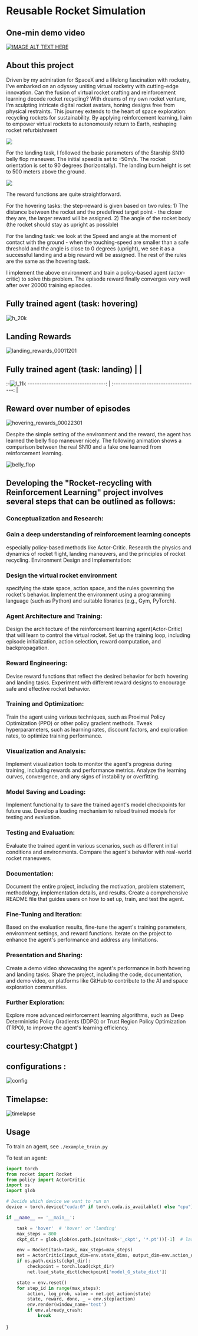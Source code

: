 # Reusable Rocket Simulation

## One-min demo video

[![IMAGE ALT TEXT HERE](https://img.youtube.com/vi/gsIiniJMr3E/0.jpg)](https://www.youtube.com/watch?v=gsIiniJMr3E)



## About this project

Driven by my admiration for SpaceX and a lifelong fascination with rocketry, I've embarked on an odyssey uniting virtual rocketry with cutting-edge innovation. Can the fusion of virtual rocket crafting and reinforcement learning decode rocket recycling? With dreams of my own rocket venture, I'm sculpting intricate digital rocket avatars, honing designs free from physical restraints. This journey extends to the heart of space exploration: recycling rockets for sustainability. By applying reinforcement learning, I aim to empower virtual rockets to autonomously return to Earth, reshaping rocket refurbishment

![](./gallery/config.jpg)



For the landing task, I followed the basic parameters of the Starship SN10 belly flop maneuver. The initial speed is set to -50m/s. The rocket orientation is set to 90 degrees (horizontally). The landing burn height is set to 500 meters above the ground. 

![](./gallery/timelapse.jpg)


The reward functions are quite straightforward.

For the hovering tasks: the step-reward is given based on two rules: 1) The distance between the rocket and the predefined target point - the closer they are, the larger reward will be assigned. 2) The angle of the rocket body (the rocket should stay as upright as possible)

For the landing task: we look at the Speed and angle at the moment of contact with the ground - when the touching-speed are smaller than a safe threshold and the angle is close to 0 degrees (upright), we see it as a successful landing and a big reward will be assigned. The rest of the rules are the same as the hovering task.


I implement the above environment and train a policy-based agent (actor-critic) to solve this problem. The episode reward finally converges very well after over 20000 training episodes.

## Fully trained agent (task: hovering) 


![h_20k](https://github.com/Anushka091922/Reusable-rockets-simulation/assets/114327511/fc4fb698-16e2-48e3-89d6-71335e04ef18)




  ## Landing Rewards


![landing_rewards_00011201](https://github.com/Anushka091922/Reusable-rockets-simulation/assets/114327511/309c74ad-a4ee-4e2a-b274-59be2585b397)


##  Fully trained agent (task: landing) |              |
 :-![l_11k](https://github.com/Anushka091922/Reusable-rockets-simulation/assets/114327511/6f4a0255-861b-4cd0-bd24-12d1fbdc6327)
---------------------------------: | :------------------------------------: |

##  Reward over number of episodes 

![hovering_rewards_00022301](https://github.com/Anushka091922/Reusable-rockets-simulation/assets/114327511/24201462-85d0-403a-bc01-cd543378036c)

Despite the simple setting of the environment and the reward, the agent has learned the belly flop maneuver nicely. The following animation shows a comparison between the real SN10 and a fake one learned from reinforcement learning.




![belly_flop](https://github.com/Anushka091922/Reusable-rockets-simulation/assets/114327511/49a9c793-169b-4f4c-a3f9-0980468b9759)


## Developing the "Rocket-recycling with Reinforcement Learning" project involves several steps that can be outlined as follows:

### Conceptualization and Research:

### Gain a deep understanding of reinforcement learning concepts
especially policy-based methods like Actor-Critic.
Research the physics and dynamics of rocket flight, landing maneuvers, and the principles of rocket recycling.
Environment Design and Implementation:

### Design the virtual rocket environment 
specifying the state space, action space, and the rules governing the rocket's behavior.
Implement the environment using a programming language (such as Python) and suitable libraries (e.g., Gym, PyTorch).
### Agent Architecture and Training:

Design the architecture of the reinforcement learning agent(Actor-Critic) that will learn to control the virtual rocket.
Set up the training loop, including episode initialization, action selection, reward computation, and backpropagation.
### Reward Engineering:

Devise reward functions that reflect the desired behavior for both hovering and landing tasks.
Experiment with different reward designs to encourage safe and effective rocket behavior.
### Training and Optimization:

Train the agent using various techniques, such as Proximal Policy Optimization (PPO) or other policy gradient methods.
Tweak hyperparameters, such as learning rates, discount factors, and exploration rates, to optimize training performance.
### Visualization and Analysis:

Implement visualization tools to monitor the agent's progress during training, including rewards and performance metrics.
Analyze the learning curves, convergence, and any signs of instability or overfitting.
### Model Saving and Loading:

Implement functionality to save the trained agent's model checkpoints for future use.
Develop a loading mechanism to reload trained models for testing and evaluation.
### Testing and Evaluation:

Evaluate the trained agent in various scenarios, such as different initial conditions and environments.
Compare the agent's behavior with real-world rocket maneuvers.
### Documentation:

Document the entire project, including the motivation, problem statement, methodology, implementation details, and results.
Create a comprehensive README file that guides users on how to set up, train, and test the agent.
### Fine-Tuning and Iteration:

Based on the evaluation results, fine-tune the agent's training parameters, environment settings, and reward functions.
Iterate on the project to enhance the agent's performance and address any limitations.
### Presentation and Sharing:

Create a demo video showcasing the agent's performance in both hovering and landing tasks.
Share the project, including the code, documentation, and demo video, on platforms like GitHub to contribute to the AI and space exploration communities.
### Further Exploration:

Explore more advanced reinforcement learning algorithms, such as Deep Deterministic Policy Gradients (DDPG) or Trust Region Policy Optimization (TRPO), to improve the agent's learning efficiency.

## courtesy:Chatgpt )

## configurations :
![config](https://github.com/Anushka091922/Reusable-rockets-simulation/assets/114327511/5a4b8eab-e79a-4b6d-ad47-ea952d40cc87)

## Timelapse:
![timelapse](https://github.com/Anushka091922/Reusable-rockets-simulation/assets/114327511/cf13dff2-16dd-4a3a-82f3-39eedfb674a1)



## Usage

To train an agent, see `./example_train.py`

To test an agent:

```python
import torch
from rocket import Rocket
from policy import ActorCritic
import os
import glob

# Decide which device we want to run on
device = torch.device("cuda:0" if torch.cuda.is_available() else "cpu")

if __name__ == '__main__':

    task = 'hover'  # 'hover' or 'landing'
    max_steps = 800
    ckpt_dir = glob.glob(os.path.join(task+'_ckpt', '*.pt'))[-1]  # last ckpt

    env = Rocket(task=task, max_steps=max_steps)
    net = ActorCritic(input_dim=env.state_dims, output_dim=env.action_dims).to(device)
    if os.path.exists(ckpt_dir):
        checkpoint = torch.load(ckpt_dir)
        net.load_state_dict(checkpoint['model_G_state_dict'])

    state = env.reset()
    for step_id in range(max_steps):
        action, log_prob, value = net.get_action(state)
        state, reward, done, _ = env.step(action)
        env.render(window_name='test')
        if env.already_crash:
            break
```





}
``````
